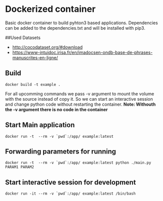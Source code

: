 # Dockerized container
Basic docker container to build pyhton3 based applications.
Dependencies can be added to the dependencies.txt and will be installed with pip3.

##Used Datasets
* http://cocodataset.org/#download
* https://www-intuidoc.irisa.fr/en/imadocsen-ondb-base-de-phrases-manuscrites-en-ligne/

## Build
```
docker build -t example .
```

For all upcomming commands we pass -v argument to mount the volume with the source instead of copy it.
So we can start an interactive session and change python code without restarting the container.
**Note: Withouth the -v argument there is no code in the container**

## Start Main application
```
docker run -t  --rm -v `pwd`:/app/ example:latest
```


## Forwarding parameters for running
```
docker run -t  --rm -v `pwd`:/app/ example:latest python ./main.py PARAM1 PARAM2
```


## Start interactive session for development
```
docker run -it --rm -v `pwd`:/app/ example:latest /bin/bash
```

